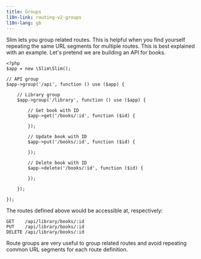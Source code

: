 ```yaml
---
title: Groups
l10n-link: routing-v2-groups
l10n-lang: gb
---
```

Slim lets you group related routes. This is helpful when you find yourself repeating the same URL segments
for multiple routes. This is best explained with an example. Let's pretend we are building an API for
books.

    <?php
    $app = new \Slim\Slim();

    // API group
    $app->group('/api', function () use ($app) {

        // Library group
        $app->group('/library', function () use ($app) {

            // Get book with ID
            $app->get('/books/:id', function ($id) {

            });

            // Update book with ID
            $app->put('/books/:id', function ($id) {

            });

            // Delete book with ID
            $app->delete('/books/:id', function ($id) {

            });

        });

    });

The routes defined above would be accessible at, respectively:

    GET    /api/library/books/:id
    PUT    /api/library/books/:id
    DELETE /api/library/books/:id

Route groups are very useful to group related routes and avoid repeating common URL segments
for each route definition.
